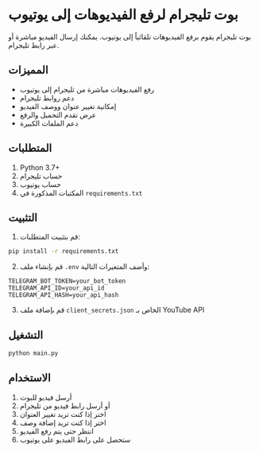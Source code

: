 # بوت تليجرام لرفع الفيديوهات إلى يوتيوب

بوت تليجرام يقوم برفع الفيديوهات تلقائياً إلى يوتيوب. يمكنك إرسال الفيديو مباشرة أو عبر رابط تليجرام.

## المميزات
- رفع الفيديوهات مباشرة من تليجرام إلى يوتيوب
- دعم روابط تليجرام
- إمكانية تغيير عنوان ووصف الفيديو
- عرض تقدم التحميل والرفع
- دعم الملفات الكبيرة

## المتطلبات
1. Python 3.7+
2. حساب تليجرام
3. حساب يوتيوب
4. المكتبات المذكورة في `requirements.txt`

## التثبيت
1. قم بتثبيت المتطلبات:
```bash
pip install -r requirements.txt
```

2. قم بإنشاء ملف `.env` وأضف المتغيرات التالية:
```
TELEGRAM_BOT_TOKEN=your_bot_token
TELEGRAM_API_ID=your_api_id
TELEGRAM_API_HASH=your_api_hash
```

3. قم بإضافة ملف `client_secrets.json` الخاص بـ YouTube API

## التشغيل
```bash
python main.py
```

## الاستخدام
1. أرسل فيديو للبوت
2. أو أرسل رابط فيديو من تليجرام
3. اختر إذا كنت تريد تغيير العنوان
4. اختر إذا كنت تريد إضافة وصف
5. انتظر حتى يتم رفع الفيديو
6. ستحصل على رابط الفيديو على يوتيوب
